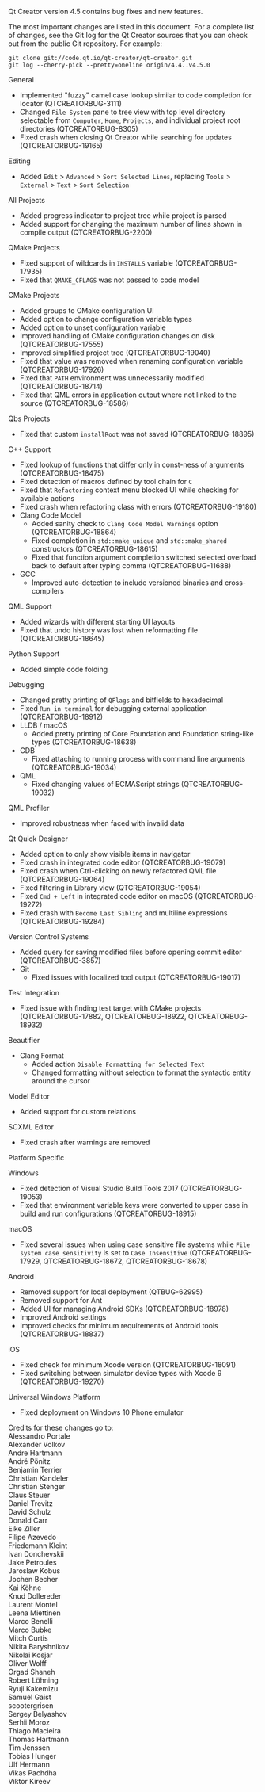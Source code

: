 Qt Creator version 4.5 contains bug fixes and new features.

The most important changes are listed in this document. For a complete
list of changes, see the Git log for the Qt Creator sources that
you can check out from the public Git repository. For example:

    git clone git://code.qt.io/qt-creator/qt-creator.git
    git log --cherry-pick --pretty=oneline origin/4.4..v4.5.0

General

* Implemented "fuzzy" camel case lookup similar to code completion for locator
  (QTCREATORBUG-3111)
* Changed `File System` pane to tree view with top level directory selectable
  from `Computer`, `Home`, `Projects`, and individual project root directories
  (QTCREATORBUG-8305)
* Fixed crash when closing Qt Creator while searching for updates
  (QTCREATORBUG-19165)

Editing

* Added `Edit` > `Advanced` > `Sort Selected Lines`, replacing `Tools` >
  `External` > `Text` > `Sort Selection`

All Projects

* Added progress indicator to project tree while project is parsed
* Added support for changing the maximum number of lines shown in compile output
  (QTCREATORBUG-2200)

QMake Projects

* Fixed support of wildcards in `INSTALLS` variable (QTCREATORBUG-17935)
* Fixed that `QMAKE_CFLAGS` was not passed to code model

CMake Projects

* Added groups to CMake configuration UI
* Added option to change configuration variable types
* Added option to unset configuration variable
* Improved handling of CMake configuration changes on disk (QTCREATORBUG-17555)
* Improved simplified project tree (QTCREATORBUG-19040)
* Fixed that value was removed when renaming configuration variable
  (QTCREATORBUG-17926)
* Fixed that `PATH` environment was unnecessarily modified (QTCREATORBUG-18714)
* Fixed that QML errors in application output where not linked to the source
  (QTCREATORBUG-18586)

Qbs Projects

* Fixed that custom `installRoot` was not saved (QTCREATORBUG-18895)

C++ Support

* Fixed lookup of functions that differ only in const-ness of arguments
  (QTCREATORBUG-18475)
* Fixed detection of macros defined by tool chain for `C`
* Fixed that `Refactoring` context menu blocked UI while checking for available
  actions
* Fixed crash when refactoring class with errors (QTCREATORBUG-19180)
* Clang Code Model
    * Added sanity check to `Clang Code Model Warnings` option
      (QTCREATORBUG-18864)
    * Fixed completion in `std::make_unique` and `std::make_shared` constructors
      (QTCREATORBUG-18615)
    * Fixed that function argument completion switched selected overload back to
      default after typing comma (QTCREATORBUG-11688)
* GCC
    * Improved auto-detection to include versioned binaries and cross-compilers

QML Support

* Added wizards with different starting UI layouts
* Fixed that undo history was lost when reformatting file (QTCREATORBUG-18645)

Python Support

* Added simple code folding

Debugging

* Changed pretty printing of `QFlags` and bitfields to hexadecimal
* Fixed `Run in terminal` for debugging external application
  (QTCREATORBUG-18912)
* LLDB / macOS
    * Added pretty printing of Core Foundation and Foundation string-like types
      (QTCREATORBUG-18638)
* CDB
    * Fixed attaching to running process with command line arguments
      (QTCREATORBUG-19034)
* QML
    * Fixed changing values of ECMAScript strings (QTCREATORBUG-19032)

QML Profiler

* Improved robustness when faced with invalid data

Qt Quick Designer

* Added option to only show visible items in navigator
* Fixed crash in integrated code editor (QTCREATORBUG-19079)
* Fixed crash when Ctrl-clicking on newly refactored QML file
  (QTCREATORBUG-19064)
* Fixed filtering in Library view (QTCREATORBUG-19054)
* Fixed `Cmd + Left` in integrated code editor on macOS (QTCREATORBUG-19272)
* Fixed crash with `Become Last Sibling` and multiline expressions
  (QTCREATORBUG-19284)

Version Control Systems

* Added query for saving modified files before opening commit editor
  (QTCREATORBUG-3857)
* Git
    * Fixed issues with localized tool output (QTCREATORBUG-19017)

Test Integration

* Fixed issue with finding test target with CMake projects (QTCREATORBUG-17882,
  QTCREATORBUG-18922, QTCREATORBUG-18932)

Beautifier

* Clang Format
    * Added action `Disable Formatting for Selected Text`
    * Changed formatting without selection to format the syntactic entity
      around the cursor

Model Editor

* Added support for custom relations

SCXML Editor

* Fixed crash after warnings are removed

Platform Specific

Windows

* Fixed detection of Visual Studio Build Tools 2017 (QTCREATORBUG-19053)
* Fixed that environment variable keys were converted to upper case in build
  and run configurations (QTCREATORBUG-18915)

macOS

* Fixed several issues when using case sensitive file systems while `File system
  case sensitivity` is set to `Case Insensitive` (QTCREATORBUG-17929,
  QTCREATORBUG-18672, QTCREATORBUG-18678)

Android

* Removed support for local deployment (QTBUG-62995)
* Removed support for Ant
* Added UI for managing Android SDKs (QTCREATORBUG-18978)
* Improved Android settings
* Improved checks for minimum requirements of Android tools (QTCREATORBUG-18837)

iOS

* Fixed check for minimum Xcode version (QTCREATORBUG-18091)
* Fixed switching between simulator device types with Xcode 9
  (QTCREATORBUG-19270)

Universal Windows Platform

* Fixed deployment on Windows 10 Phone emulator

Credits for these changes go to:  
Alessandro Portale  
Alexander Volkov  
Andre Hartmann  
André Pönitz  
Benjamin Terrier  
Christian Kandeler  
Christian Stenger  
Claus Steuer  
Daniel Trevitz  
David Schulz  
Donald Carr  
Eike Ziller  
Filipe Azevedo  
Friedemann Kleint  
Ivan Donchevskii  
Jake Petroules  
Jaroslaw Kobus  
Jochen Becher  
Kai Köhne  
Knud Dollereder  
Laurent Montel  
Leena Miettinen  
Marco Benelli  
Marco Bubke  
Mitch Curtis  
Nikita Baryshnikov  
Nikolai Kosjar  
Oliver Wolff  
Orgad Shaneh  
Robert Löhning  
Ryuji Kakemizu  
Samuel Gaist  
scootergrisen  
Sergey Belyashov  
Serhii Moroz  
Thiago Macieira  
Thomas Hartmann  
Tim Jenssen  
Tobias Hunger  
Ulf Hermann  
Vikas Pachdha  
Viktor Kireev
